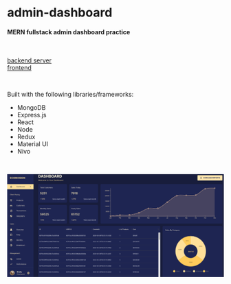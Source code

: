 # admin-dashboard
#### MERN fullstack admin dashboard practice
<br>

[backend server](https://admin-analytics-backend.onrender.com)
<br/>
[frontend](https://admin-analytics-frontend.onrender.com)

<br>


Built with the following libraries/frameworks:

* MongoDB
* Express.js
* React
* Node
* Redux
* Material UI
* Nivo

<br>

<div style='width: 500px height: 500px'>

![dashboard](public/assets/admin-analytics.png)

<div>